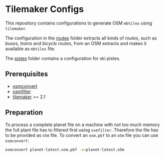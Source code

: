 # Tilemaker Configs

This repository contains configurations to generate OSM `mbtiles` using `tilemaker`.

The configuration in the [routes](./routes/) folder extracts all kinds of _routes_, such as _buses_, _trams_ and _bicycle routes_, from an OSM extracts and makes it available as `mbtiles` file.

The [pistes](./pistes/) folder contains a configuration for ski pistes.

## Prerequisites

* [osmconvert](https://wiki.openstreetmap.org/wiki/Osmconvert)
* [osmfilter](https://wiki.openstreetmap.org/wiki/Osmfilter)
* [tilemaker](https://tilemaker.org) >= 2.1

## Preparation

To process a complete planet file on a machine with not too much memory the full plant file has to filtered first using `osmfilter`. Therefore the file has to be provided as `o5m` file. To convert an `osm.pbf` to an `o5m` file you can use `osmconvert`:

```sh
osmconvert planet-latest.osm.pbf -o=planet-latest.o5m
```
